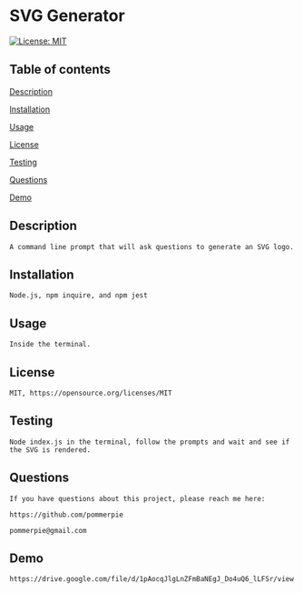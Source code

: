 # SVG Generator

  [![License: MIT](https://img.shields.io/badge/License-MIT-yellow.svg)](https://opensource.org/licenses/MIT)
## Table of contents

[Description](#desc)

[Installation](#install)

[Usage](#usage)

[License](#license)

[Testing](#test)

[Questions](#quest)

[Demo](#demo)


## Description

    A command line prompt that will ask questions to generate an SVG logo.
## Installation

    Node.js, npm inquire, and npm jest
## Usage

    Inside the terminal.
## License

    MIT, https://opensource.org/licenses/MIT
## Testing

    Node index.js in the terminal, follow the prompts and wait and see if the SVG is rendered.
## Questions

    If you have questions about this project, please reach me here:

    https://github.com/pommerpie
    
    pommerpie@gmail.com

## Demo

    https://drive.google.com/file/d/1pAocqJlgLnZFmBaNEgJ_Do4uQ6_lLFSr/view
